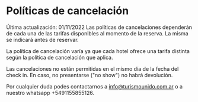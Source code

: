 # Políticas de cancelación
Última actualización: 01/11/2022
Las políticas de cancelaciones dependerán de cada una de las tarifas disponibles al momento de la reserva. La misma se indicará antes de reservar.

La política de cancelación varía ya que cada hotel ofrece una tarifa distinta según la política de cancelación que aplica.

Las cancelaciones no están permitidas en el mismo día de la fecha del check in. En caso, no presentarse ("no show") no habrá devolución.

Por cualquier duda podes contactarnos a info@turismounido.com.ar o a nuestro whatsapp +5491155855126.